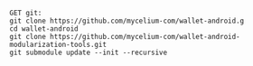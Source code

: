     GET git:
    git clone https://github.com/mycelium-com/wallet-android.g 
    cd wallet-android
    git clone https://github.com/mycelium-com/wallet-android-modularization-tools.git
    git submodule update --init --recursive
    
